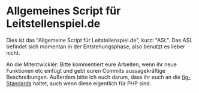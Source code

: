 # Allgemeines Script für Leitstellenspiel.de

Dies ist das "Allgemeine Script für Leitstellenspiel.de", kurz: "ASL".
Das ASL befindet sich momentan in der Entstehungsphase, also benutzt es lieber nicht.

An die Mitentwickler:
Bitte kommentiert eure Arbeiten, wenn ihr neue Funktionen etc einfügt und gebt euren Commits aussagekräftige Beschreibungen.
Außerdem bitte ich euch darum, dass ihr euch an die <a href="https://github.com/php-fig/fig-standards/blob/master/accepted/PSR-2-coding-style-guide.md" target="_blank">fig-Standards</a> haltet, auch wenn diese eigentlich für PHP sind.
